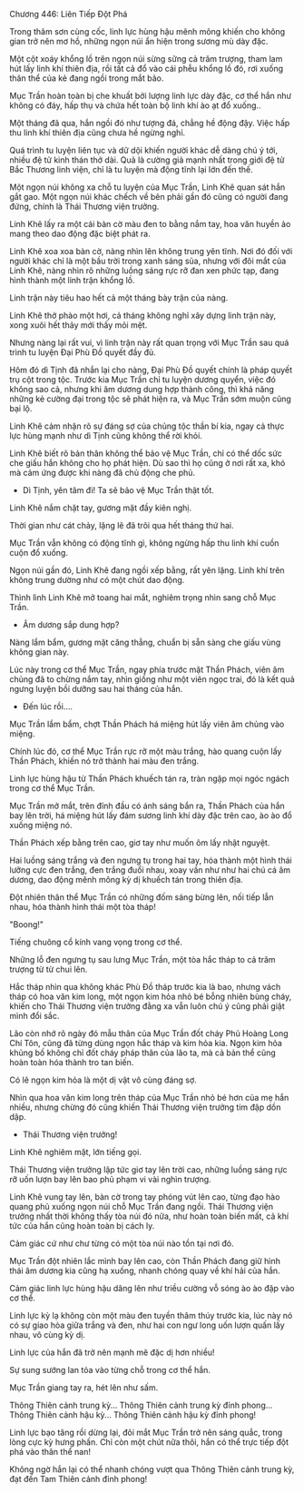 




Chương 446: Liên Tiếp Đột Phá


Trong thâm sơn cùng cốc, linh lực hùng hậu mênh mông khiến cho không gian trở nên mơ hồ, những ngọn núi ẩn hiện trong sương mù dày đặc.

Một cột xoáy khổng lồ trên ngọn núi sừng sững cả trăm trượng, tham lam hút lấy linh khí thiên địa, rồi tất cả đổ vào cái phễu khổng lồ đó, rơi xuống thân thể của kẻ đang ngồi trong mắt bão.

Mục Trần hoàn toàn bị che khuất bởi lượng linh lực dày đặc, cơ thể hắn như không có đáy, hấp thụ và chứa hết toàn bộ linh khí ào ạt đổ xuống..

Một tháng đã qua, hắn ngồi đó như tượng đá, chẳng hề động đậy. Việc hấp thu linh khí thiên địa cũng chưa hề ngừng nghỉ.

Quá trình tu luyện liên tục và dữ dội khiến người khác dễ dàng chú ý tới, nhiều đệ tử kinh thán thở dài. Quả là cường giả mạnh nhất trong giới đệ tử Bắc Thương linh viện, chỉ là tu luyện mà động tĩnh lại lớn đến thế.

Một ngọn núi không xa chỗ tu luyện của Mục Trần, Linh Khê quan sát hắn gắt gao. Một ngọn núi khác chếch về bên phải gần đó cũng có người đang đứng, chính là Thái Thương viện trưởng.

Linh Khê lấy ra một cái bàn cờ màu đen to bằng nắm tay, hoa văn huyền ảo mang theo dao động đặc biệt phát ra.

Linh Khê xoa xoa bàn cờ, nàng nhìn lên không trung yên tĩnh. Nơi đó đối với người khác chỉ là một bầu trời trong xanh sáng sủa, nhưng với đôi mắt của Linh Khê, nàng nhìn rõ những luồng sáng rực rỡ đan xen phức tạp, đang hình thành một linh trận khổng lồ.

Linh trận này tiêu hao hết cả một tháng bày trận của nàng.

Linh Khê thở phào một hơi, cả tháng không nghỉ xây dựng linh trận này, xong xuôi hết thảy mới thấy mỏi mệt.

Nhưng nàng lại rất vui, vì linh trận này rất quan trọng với Mục Trần sau quá trình tu luyện Đại Phù Đồ quyết đầy đủ.

Hôm đó dì Tịnh đã nhắn lại cho nàng, Đại Phù Đồ quyết chính là pháp quyết trụ cột trong tộc. Trước kia Mục Trần chỉ tu luyện dương quyển, việc đó không sao cả, nhưng khi âm dương dung hợp thành công, thì khả năng những kẻ cường đại trong tộc sẽ phát hiện ra, và Mục Trần sớm muộn cũng bại lộ.

Linh Khê cảm nhận rõ sự đáng sợ của chủng tộc thần bí kia, ngay cả thực lực hùng mạnh như dì Tịnh cũng không thể rời khỏi.

Linh Khê biết rõ bản thân không thể bảo vệ Mục Trần, chỉ có thể dốc sức che giấu hắn không cho họ phát hiện. Dù sao thì họ cũng ở nơi rất xa, khó mà cảm ứng được khi nàng đã chủ động che phủ.

- Dì Tịnh, yên tâm đi! Ta sẽ bảo vệ Mục Trần thật tốt.

Linh Khê nắm chặt tay, gương mặt đầy kiên nghị.

Thời gian như cát chảy, lặng lẽ đã trôi qua hết tháng thứ hai.

Mục Trần vẫn không có động tĩnh gì, không ngừng hấp thu linh khí cuồn cuộn đổ xuống.

Ngọn núi gần đó, Linh Khê đang ngồi xếp bằng, rất yên lặng. Linh khí trên không trung dường như có một chút dao động.

Thình lình Linh Khê mở toang hai mắt, nghiêm trọng nhìn sang chỗ Mục Trần.

- Âm dương sắp dung hợp?

Nàng lẩm bẩm, gương mặt căng thẳng, chuẩn bị sẵn sàng che giấu vùng không gian này.

Lúc này trong cơ thể Mục Trần, ngay phía trước mặt Thần Phách, viên âm chủng đã to chừng nắm tay, nhìn giống như một viên ngọc trai, đó là kết quả ngưng luyện bồi dưỡng sau hai tháng của hắn.

- Đến lúc rồi....

Mục Trần lẩm bẩm, chợt Thần Phách há miệng hút lấy viên âm chủng vào miệng.

Chính lúc đó, cơ thể Mục Trần rực rỡ một màu trắng, hào quang cuộn lấy Thần Phách, khiến nó trở thành hai màu đen trắng.

Linh lực hùng hậu từ Thần Phách khuếch tán ra, tràn ngập mọi ngóc ngách trong cơ thể Mục Trần.

Mục Trần mở mắt, trên đỉnh đầu có ánh sáng bắn ra, Thần Phách của hắn bay lên trời, há miệng hút lấy đám sương linh khí dày đặc trên cao, ào ào đổ xuống miệng nó.

Thần Phách xếp bằng trên cao, giơ tay như muốn ôm lấy nhật nguyệt.

Hai luồng sáng trắng và đen ngưng tụ trong hai tay, hóa thành một hình thái lưỡng cực đen trắng, đen trắng đuổi nhau, xoay vần như như hai chú cá âm dương, dao động mênh mông kỳ dị khuếch tán trong thiên địa.

Đột nhiên thân thể Mục Trần có những đốm sáng bừng lên, nối tiếp lẫn nhau, hóa thành hình thái một tòa tháp!

"Boong!"

Tiếng chuông cổ kính vang vọng trong cơ thể.

Những lỗ đen ngưng tụ sau lưng Mục Trần, một tòa hắc tháp to cả trăm trượng từ từ chui lên.

Hắc tháp nhìn qua không khác Phù Đồ tháp trước kia là bao, nhưng vách tháp có hoa văn kim long, một ngọn kim hỏa nhỏ bé bỗng nhiên bùng cháy, khiến cho Thái Thương viện trưởng đằng xa vẫn luôn chú ý cũng phải giật mình đổi sắc.

Lão còn nhớ rõ ngày đó mẫu thân của Mục Trần đốt cháy Phủ Hoàng Long Chí Tôn, cũng đã từng dùng ngọn hắc tháp và kim hỏa kia. Ngọn kim hỏa khủng bố không chỉ đốt cháy pháp thân của lão ta, mà cả bản thể cũng hoàn toàn hóa thành tro tan biến.

Có lẽ ngọn kim hỏa là một dị vật vô cùng đáng sợ.

Nhìn qua hoa văn kim long trên tháp của Mục Trần nhỏ bé hơn của mẹ hắn nhiều, nhưng chừng đó cũng khiến Thái Thương viện trưởng tim đập dồn dập.

- Thái Thương viện trưởng!

Linh Khê nghiêm mặt, lớn tiếng gọi.

Thái Thương viện trưởng lập tức giơ tay lên trời cao, những luồng sáng rực rỡ uốn lượn bay lên bao phủ phạm vi vài nghìn trượng.

Linh Khê vung tay lên, bàn cờ trong tay phóng vút lên cao, từng đạo hào quang phủ xuống ngọn núi chỗ Mục Trần đang ngồi. Thái Thương viện trưởng nhất thời không thấy tòa núi đó nữa, như hoàn toàn biến mất, cả khí tức của hắn cũng hoàn toàn bị cách ly.

Cảm giác cứ như chư từng có một tòa núi nào tồn tại nơi đó.

Mục Trần đột nhiên lắc mình bay lên cao, còn Thần Phách đang giữ hình thái âm dương kia cũng hạ xuống, nhanh chóng quay về khí hải của hắn.

Cảm giác linh lực hùng hậu dâng lên như triều cường vỗ sóng ào ào đập vào cơ thể.

Linh lực kỳ lạ không còn một màu đen tuyền thâm thúy trước kia, lúc này nó có sự giao hòa giữa trắng và đen, như hai con ngư long uốn lượn quấn lấy nhau, vô cùng kỳ dị.

Linh lực của hắn đã trở nên mạnh mẽ đặc dị hơn nhiều!

Sự sung sướng lan tỏa vào từng chỗ trong cơ thể hắn.

Mục Trần giang tay ra, hét lên như sấm.

Thông Thiên cảnh trung kỳ... Thông Thiên cảnh trung kỳ đỉnh phong... Thông Thiên cảnh hậu kỳ... Thông Thiên cảnh hậu kỳ đỉnh phong!

Linh lực bạo tăng rồi dừng lại, đôi mắt Mục Trần trở nên sáng quắc, trong lòng cực kỳ hưng phấn. Chỉ còn một chút nữa thôi, hắn có thể trực tiếp đột phá vào thân thể nan!

Không ngờ hắn lại có thể nhanh chóng vượt qua Thông Thiên cảnh trung kỳ, đạt đến Tam Thiên cảnh đỉnh phong!




